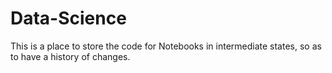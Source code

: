 # Data-Science

This is a place to store the code for Notebooks in intermediate states, so as to have a history of changes.
